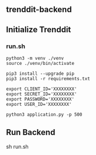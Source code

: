 ## trenddit-backend

## Initialize Trenddit
### run.sh
```
python3 -m venv ./venv
source ./venv/bin/activate

pip3 install --upgrade pip
pip3 install -r requirements.txt

export CLIENT_ID='XXXXXXXX'
export SECRET_ID='XXXXXXXX'
export PASSWORD='XXXXXXXX'
export USER_ID='XXXXXXXX'

python3 application.py -p 500

```

## Run Backend

sh run.sh
